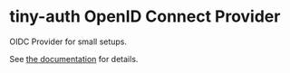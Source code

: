 # tiny-auth OpenID Connect Provider

OIDC Provider for small setups.

See [the documentation](doc/README.md) for details.
